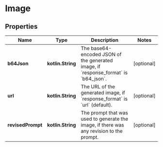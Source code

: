 
# Image

## Properties
Name | Type | Description | Notes
------------ | ------------- | ------------- | -------------
**b64Json** | **kotlin.String** | The base64-encoded JSON of the generated image, if &#x60;response_format&#x60; is &#x60;b64_json&#x60;. |  [optional]
**url** | **kotlin.String** | The URL of the generated image, if &#x60;response_format&#x60; is &#x60;url&#x60; (default). |  [optional]
**revisedPrompt** | **kotlin.String** | The prompt that was used to generate the image, if there was any revision to the prompt. |  [optional]



